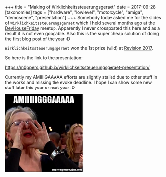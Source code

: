 +++
title = "Making of Wirklichkeitssteuerungsgeraet"
date = 2017-09-28
[taxonomies]
tags = ["hardware",
  "lowlevel",
  "motorcycle",
  "amiga",
  "demoscene",
  "presentation"]
+++
Somebody today asked me for the slides of `Wirklichkeitssteuerungsgeraet` which I held several months ago at the [DevHouseFriday](https://www.meetup.com/de-DE/DevHouseFriday-Chillout/) meetup.
Apparently I never crossposted this here and as a result it is not even googable. Also this is the super cheap solution of doing the first blog post of the year :D

`Wirklichkeitssteuerungsgeraet` won the 1st prize (wild) at [Revision 2017](http://www.pouet.net/prod.php?which=69676).

So here is the link to the presentation:

https://m0ppers.github.io/wirklichkeitssteuerungsgeraet-presentation/

Currently my AMIIIIGAAAAA efforts are slightly stalled due to other stuff in the works and missing the evoke deadline.
I hope I can show some new stuff later this year or next year :D

![](amiga.jpg)